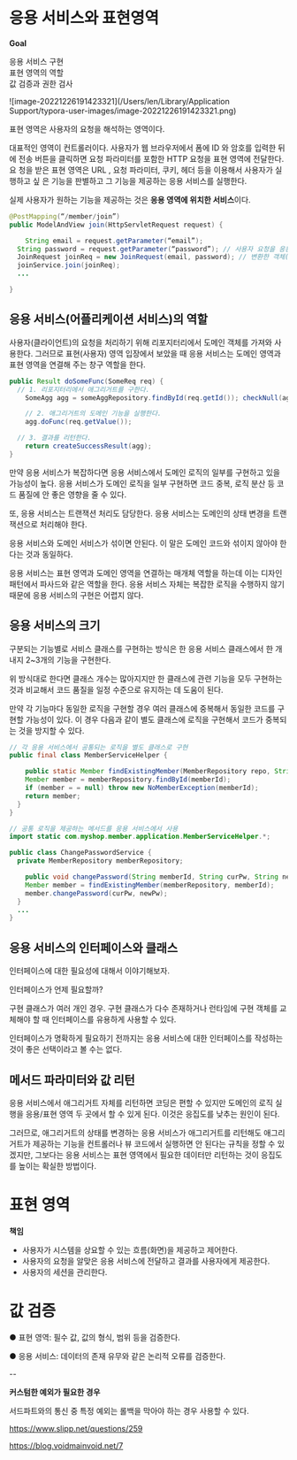 # 응용 서비스와 표현영역

**Goal**  

응용 서비스 구현  
표현 영역의 역할  
값 검증과 권한 검사  

![image-20221226191423321](/Users/len/Library/Application Support/typora-user-images/image-20221226191423321.png)

표현 영역은 사용자의 요청을 해석하는 영역이다.

대표적인 영역이 컨트롤러이다. 사용자가 웹 브라우저에서 폼에 ID 와 암호를 입력한 뒤에 전송 버튼을 클릭하면 요청 파라미터를 포함한 HTTP 요청을 표현 영역에 전달한다. 요 청을 받은 표현 영역은 URL , 요청 파라미터, 쿠키, 헤더 등을 이용해서 사용자가 실행하고 싶 은 기능을 판별하고 그 기능을 제공하는 응용 서비스를 실행한다.

실제 사용자가 원하는 기능을 제공하는 것은 **응용 영역에 위치한 서비스**이다.

```java
@PostMapping(“/member/join”) 
public ModelAndView join(HttpServletRequest request) {

	String email = request.getParameter(“email”); 
  String password = request.getParameter(“password”); // 사용자 요청을 응용 서비스에 맞게 변환 
  JoinRequest joinReq = new JoinRequest(email, password); // 변환한 객체(데이터)를 이용해서 응용 서비스 실행 
  joinService.join(joinReq); 
  ...

}
```



## 응용 서비스(어플리케이션 서비스)의 역할

사용자(클라이언트)의 요청을 처리하기 위해 리포지터리에서 도메인 객체를 가져와 사용한다.  그러므로 표현(사용자) 영역 입장에서 보았을 때 응용 서비스는 도메인 영역과 표현 영역을 연결해 주는 창구 역할을 한다.



```java
public Result doSomeFunc(SomeReq req) { 
  // 1. 리포지터리에서 애그리거트를 구한다.
	SomeAgg agg = someAggRepository.findById(req.getId()); checkNull(agg);

	// 2. 애그리거트의 도메인 기능을 실행한다.
	agg.doFunc(req.getValue());

  // 3. 결과를 리턴한다.
	return createSuccessResult(agg);
}
```



만약 응용 서비스가 복잡하다면 응용 서비스에서 도메인 로직의 일부를 구현하고 있을 가능성이 높다. 응용 서비스가 도메인 로직을 일부 구현하면 코드 중복, 로직 분산 등 코드 품질에 안 좋은 영향을 줄 수 있다.



또, 응용 서비스는 트랜잭션 처리도 담당한다. 응용 서비스는 도메인의 상태 변경을 트랜잭션으로 처리해야 한다.



응용 서비스와 도메인 서비스가 섞이면 안된다. 이 말은 도메인 코드와 섞이지 않아야 한다는 것과 동일하다.



응용 서비스는 표현 영역과 도메인 영역을 연결하는 매개체 역할을 하는데 이는 디자인 패턴에서 파사드와 같은 역할을 한다. 응용 서비스 자체는 복잡한 로직을 수행하지 않기 때문에 응용 서비스의 구현은 어렵지 않다.



## 응용 서비스의 크기

 구분되는 기능별로 서비스 클래스를 구현하는 방식은 한 응용 서비스 클래스에서 한 개 내지 2~3개의 기능을 구현한다.

 위 방식대로 한다면 클래스 개수는 많아지지만 한 클래스에 관련 기능을 모두 구현하는 것과 비교해서 코드 품질을 일정 수준으로 유지하는 데 도움이 된다.

 만약 각 기능마다 동일한 로직을 구현할 경우 여러 클래스에 중복해서 동일한 코드를 구현할 가능성이 있다. 이 경우 다음과 같이 별도 클래스에 로직을 구현해서 코드가 중복되는 것을 방지할 수 있다.

```java
// 각 응용 서비스에서 공통되는 로직을 별도 클래스로 구현 
public final class MemberServiceHelper {

	public static Member findExistingMember(MemberRepository repo, String memberId) { 
    Member member = memberRepository.findById(memberId); 
    if (member = = null) throw new NoMemberException(memberId); 
    return member; 
  }
}

// 공통 로직을 제공하는 메서드를 응용 서비스에서 사용 
import static com.myshop.member.application.MemberServiceHelper.*;

public class ChangePasswordService { 
  private MemberRepository memberRepository;

	public void changePassword(String memberId, String curPw, String newPw) { 
    Member member = findExistingMember(memberRepository, memberId); 
    member.changePassword(curPw, newPw); 
  } 
  ...
}
```

## 응용 서비스의 인터페이스와 클래스

 인터페이스에 대한 필요성에 대해서 이야기해보자.

인터페이스가 언제 필요할까?

구현 클래스가 여러 개인 경우. 구현 클래스가 다수 존재하거나 런타임에 구현 객체를 교체해야 할 때 인터페이스를 유용하게 사용할 수 있다.

인터페이스가 명확하게 필요하기 전까지는 응용 서비스에 대한 인터페이스를 작성하는 것이 좋은 선택이라고 볼 수는 없다.



## 메서드 파라미터와 값 리턴

 응용 서비스에서 애그리거트 자체를 리턴하면 코딩은 편할 수 있지만 도메인의 로직 실행을 응용/표현 영역 두 곳에서 할 수 있게 된다. 이것은 응집도를 낮추는 원인이 된다.

 그러므로, 애그리거트의 상태를 변경하는 응용 서비스가 애그리거트를 리턴해도 애그리거트가 제공하는 기능을 컨트롤러나 뷰 코드에서 실행하면 안 된다는 규칙을 정할 수 있겠지만, 그보다는 응용 서비스는 표현 영역에서 필요한 데이터만 리턴하는 것이 응집도를 높이는 확실한 방법이다.



# 표현 영역

**책임**

- 사용자가 시스템을 상요할 수 있는 흐름(화면)을 제공하고 제어한다.
- 사용자의 요청을 알맞은 응용 서비스에 전달하고 결과를 사용자에게 제공한다.
- 사용자의 세션을 관리한다.



# 값 검증

● 표현 영역: 필수 값, 값의 형식, 범위 등을 검증한다.

● 응용 서비스: 데이터의 존재 유무와 같은 논리적 오류를 검증한다.





--

**커스텀한 예외가 필요한 경우**

서드파트와의 통신 중 특정 예외는 롤백을 막아야 하는 경우 사용할 수 있다.

https://www.slipp.net/questions/259

https://blog.voidmainvoid.net/7
